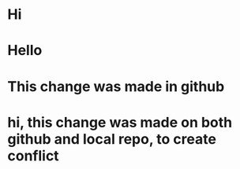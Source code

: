 # Hi

# Hello

# This change was made in github

# hi, this change was made on both github and local repo, to create conflict
